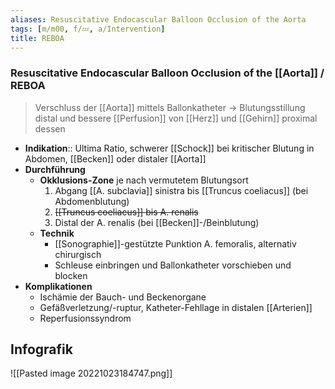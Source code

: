 ```yaml
---
aliases: Resuscitative Endocascular Balloon Occlusion of the Aorta
tags: [m/m00, f/💤, a/Intervention]
title: REBOA
---
```

### Resuscitative Endocascular Balloon Occlusion of the [[Aorta]] / REBOA
> Verschluss der [[Aorta]] mittels Ballonkatheter → Blutungsstillung distal und bessere [[Perfusion]] von [[Herz]] und [[Gehirn]] proximal dessen
- **Indikation**:: Ultima Ratio, schwerer [[Schock]] bei kritischer Blutung in Abdomen, [[Becken]] oder distaler [[Aorta]]
- **Durchführung**
	- **Okklusions-Zone** je nach vermutetem Blutungsort
		1. Abgang [[A. subclavia]] sinistra bis [[Truncus coeliacus]] (bei Abdomenblutung)
		2. ~~[[Truncus coeliacus]] bis A. renalis~~
		3. Distal der A. renalis (bei [[Becken]]-/Beinblutung)
	- **Technik**
		- [[Sonographie]]-gestützte Punktion A. femoralis, alternativ chirurgisch
		- Schleuse einbringen und Ballonkatheter vorschieben und blocken
- **Komplikationen**
	- Ischämie der Bauch- und Beckenorgane
	- Gefäßverletzung/-ruptur, Katheter-Fehllage in distalen [[Arterien]]
	- Reperfusionssyndrom
## Infografik
![[Pasted image 20221023184747.png]]